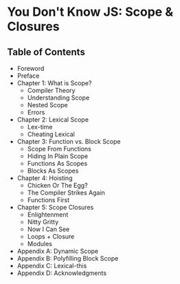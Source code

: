 # You Don't Know JS: Scope & Closures

## Table of Contents

* Foreword
* Preface
* Chapter 1: What is Scope?
  * Compiler Theory
  * Understanding Scope
  * Nested Scope
  * Errors
* Chapter 2: Lexical Scope
  * Lex-time
  * Cheating Lexical
* Chapter 3: Function vs. Block Scope
  * Scope From Functions
  * Hiding In Plain Scope
  * Functions As Scopes
  * Blocks As Scopes
* Chapter 4: Hoisting
  * Chicken Or The Egg?
  * The Compiler Strikes Again
  * Functions First
* Chapter 5: Scope Closures
  * Enlightenment
  * Nitty Gritty
  * Now I Can See
  * Loops + Closure
  * Modules
* Appendix A: Dynamic Scope
* Appendix B: Polyfilling Block Scope
* Appendix C: Lexical-this
* Appendix D: Acknowledgments

